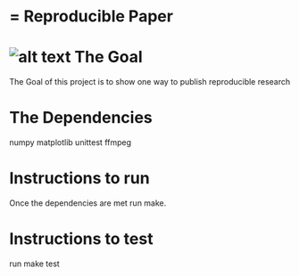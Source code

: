 =
Reproducible Paper
=
![alt text](https://travis-ci.org/srinivasv147/LCR.svg?branch=master)
The Goal
=
The Goal of this project is to show one way to publish reproducible research

The Dependencies
=
numpy
matplotlib
unittest
ffmpeg

Instructions to run
=
Once the dependencies are met run make.

Instructions to test
=
run make test
